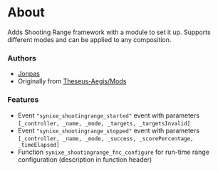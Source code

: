 # About

Adds Shooting Range framework with a module to set it up. Supports different modes and can be applied to any composition.

### Authors

- [Jonpas](http://github.com/jonpas)
- Originally from [Theseus-Aegis/Mods](https://github.com/Theseus-Aegis/Mods)

### Features

- Event `"synixe_shootingrange_started"` event with parameters `[_controller, _name, _mode, _targets, _targetsInvalid]`
- Event `"synixe_shootingrange_stopped"` event with parameters `[_controller, _name, _mode, _success, _scorePercentage, _timeElapsed]`
- Function `synixe_shootingrange_fnc_configure` for run-time range configuration (description in function header)
